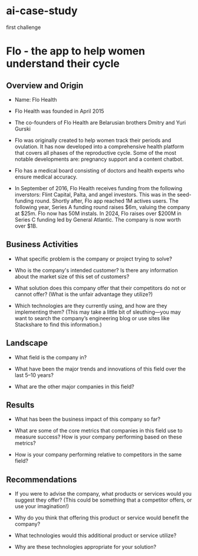 # ai-case-study
first challenge
# Flo - the app to help women understand their cycle
## Overview and Origin
* Name: Flo Health

* Flo Health was founded in April 2015

* The co-founders of Flo Health are Belarusian brothers Dmitry and Yuri Gurski

* Flo was originally created to help women track their periods and ovulation. It has now developed into a comprehensive health platform that covers all phases of the reproductive cycle.  Some of the most notable developments are: pregnancy support and a content chatbot.

* Flo has a medical board consisting of doctors and health experts who ensure medical accuracy.

* In September of 2016, Flo Health receives funding from the following inverstors: Flint Capital, Palta, and angel investors. This was in the seed-funding round. Shortly after, Flo app reached  1M actives users. The following year, Series A funding round raises $6m, valuing the company at $25m. Flo now has 50M instals. In 2024, Flo raises over $200M in Series C funding led by General Atlantic. The company is now worth over $1B. 

## Business Activities

* What specific problem is the company or project trying to solve?

* Who is the company's intended customer? Is there any information about the market size of this set of customers?

* What solution does this company offer that their competitors do not or cannot offer? (What is the unfair advantage they utilize?)

* Which technologies are they currently using, and how are they implementing them? (This may take a little bit of sleuthing&mdash;you may want to search the company’s engineering blog or use sites like Stackshare to find this information.)

## Landscape

* What field is the company in?

* What have been the major trends and innovations of this field over the last 5&ndash;10 years?

* What are the other major companies in this field?

## Results

* What has been the business impact of this company so far?

* What are some of the core metrics that companies in this field use to measure success? How is your company performing based on these metrics?

* How is your company performing relative to competitors in the same field?

## Recommendations

* If you were to advise the company, what products or services would you suggest they offer? (This could be something that a competitor offers, or use your imagination!)

* Why do you think that offering this product or service would benefit the company?

* What technologies would this additional product or service utilize?

* Why are these technologies appropriate for your solution?